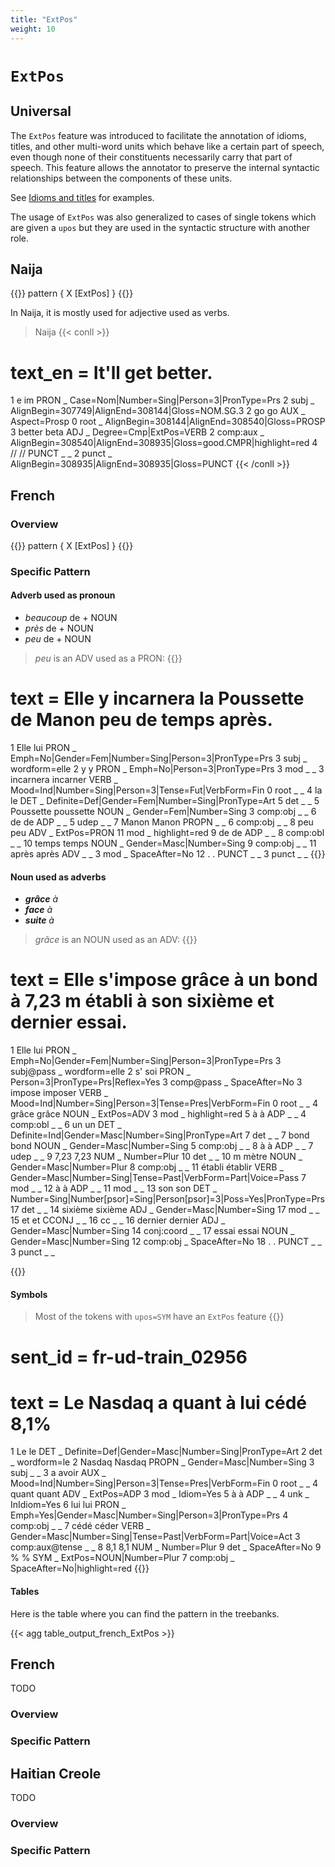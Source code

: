 ```yaml
---
title: "ExtPos"
weight: 10
---
```


# `ExtPos`

## Universal

The `ExtPos` feature was introduced to facilitate the annotation of idioms, titles, and other multi-word units which behave like a certain part of speech, even though none of their constituents necessarily carry that part of speech. This feature allows the annotator to preserve the internal syntactic relationships between the components of these units.

See [Idioms and titles](../Misc/Idioms_Titles.md) for examples.

The usage of `ExtPos` was also generalized to cases of single tokens which are given a `upos` but they are used in the syntactic structure with another role.

## Naija

{{<grew key1="X.upos" key2="X.ExtPos" corpus="SUD_Naija-NSC@latest" >}}
pattern { X [ExtPos] }
{{</grew>}}

In Naija, it is mostly used for adjective used as verbs.

> Naija
{{< conll >}}
# text_en = It'll get better.
1	e	im	PRON	_	Case=Nom|Number=Sing|Person=3|PronType=Prs	2	subj	_	AlignBegin=307749|AlignEnd=308144|Gloss=NOM.SG.3
2	go	go	AUX	_	Aspect=Prosp	0	root	_	AlignBegin=308144|AlignEnd=308540|Gloss=PROSP
3	better	beta	ADJ	_	Degree=Cmp|ExtPos=VERB	2	comp:aux	_	AlignBegin=308540|AlignEnd=308935|Gloss=good.CMPR|highlight=red
4	//	//	PUNCT	_	_	2	punct	_	AlignBegin=308935|AlignEnd=308935|Gloss=PUNCT
{{< /conll >}}


## French 

### Overview

{{<grew key1="X.upos" key2="X.ExtPos" corpus="SUD_French-GSD@latest" >}}
pattern { X [ExtPos] }
{{</grew>}}
 
### Specific Pattern

#### Adverb used as pronoun 

- *beaucoup* de + NOUN
- *près* de + NOUN
- *peu* de + NOUN

> *peu* is an ADV used as a PRON:
{{<conll>}}
# text = Elle y incarnera la Poussette de Manon peu de temps après.
1	Elle	lui	PRON	_	Emph=No|Gender=Fem|Number=Sing|Person=3|PronType=Prs	3	subj	_	wordform=elle
2	y	y	PRON	_	Emph=No|Person=3|PronType=Prs	3	mod	_	_
3	incarnera	incarner	VERB	_	Mood=Ind|Number=Sing|Person=3|Tense=Fut|VerbForm=Fin	0	root	_	_
4	la	le	DET	_	Definite=Def|Gender=Fem|Number=Sing|PronType=Art	5	det	_	_
5	Poussette	poussette	NOUN	_	Gender=Fem|Number=Sing	3	comp:obj	_	_
6	de	de	ADP	_	_	5	udep	_	_
7	Manon	Manon	PROPN	_	_	6	comp:obj	_	_
8	peu	peu	ADV	_	ExtPos=PRON	11	mod	_	highlight=red
9	de	de	ADP	_	_	8	comp:obl	_	_
10	temps	temps	NOUN	_	Gender=Masc|Number=Sing	9	comp:obj	_	_
11	après	après	ADV	_	_	3	mod	_	SpaceAfter=No
12	.	.	PUNCT	_	_	3	punct	_	_
{{</conll>}}

#### Noun used as adverbs 

- _**grâce** à_
- _**face** à_
- _**suite** à_

> *grâce* is an NOUN used as an ADV:
{{<conll>}}
# text = Elle s'impose grâce à un bond à 7,23 m établi à son sixième et dernier essai.
1	Elle	lui	PRON	_	Emph=No|Gender=Fem|Number=Sing|Person=3|PronType=Prs	3	subj@pass	_	wordform=elle
2	s'	soi	PRON	_	Person=3|PronType=Prs|Reflex=Yes	3	comp@pass	_	SpaceAfter=No
3	impose	imposer	VERB	_	Mood=Ind|Number=Sing|Person=3|Tense=Pres|VerbForm=Fin	0	root	_	_
4	grâce	grâce	NOUN	_	ExtPos=ADV	3	mod	_	highlight=red
5	à	à	ADP	_	_	4	comp:obl	_	_
6	un	un	DET	_	Definite=Ind|Gender=Masc|Number=Sing|PronType=Art	7	det	_	_
7	bond	bond	NOUN	_	Gender=Masc|Number=Sing	5	comp:obj	_	_
8	à	à	ADP	_	_	7	udep	_	_
9	7,23	7,23	NUM	_	Number=Plur	10	det	_	_
10	m	mètre	NOUN	_	Gender=Masc|Number=Plur	8	comp:obj	_	_
11	établi	établir	VERB	_	Gender=Masc|Number=Sing|Tense=Past|VerbForm=Part|Voice=Pass	7	mod	_	_
12	à	à	ADP	_	_	11	mod	_	_
13	son	son	DET	_	Number=Sing|Number[psor]=Sing|Person[psor]=3|Poss=Yes|PronType=Prs	17	det	_	_
14	sixième	sixième	ADJ	_	Gender=Masc|Number=Sing	17	mod	_	_
15	et	et	CCONJ	_	_	16	cc	_	_
16	dernier	dernier	ADJ	_	Gender=Masc|Number=Sing	14	conj:coord	_	_
17	essai	essai	NOUN	_	Gender=Masc|Number=Sing	12	comp:obj	_	SpaceAfter=No
18	.	.	PUNCT	_	_	3	punct	_	_

{{</conll>}}

#### Symbols 

> Most of the tokens with `upos=SYM` have an `ExtPos` feature
{{<conll>}}
# sent_id = fr-ud-train_02956
# text = Le Nasdaq a quant à lui cédé 8,1%
1	Le	le	DET	_	Definite=Def|Gender=Masc|Number=Sing|PronType=Art	2	det	_	wordform=le
2	Nasdaq	Nasdaq	PROPN	_	Gender=Masc|Number=Sing	3	subj	_	_
3	a	avoir	AUX	_	Mood=Ind|Number=Sing|Person=3|Tense=Pres|VerbForm=Fin	0	root	_	_
4	quant	quant	ADV	_	ExtPos=ADP	3	mod	_	Idiom=Yes
5	à	à	ADP	_	_	4	unk	_	InIdiom=Yes
6	lui	lui	PRON	_	Emph=Yes|Gender=Masc|Number=Sing|Person=3|PronType=Prs	4	comp:obj	_	_
7	cédé	céder	VERB	_	Gender=Masc|Number=Sing|Tense=Past|VerbForm=Part|Voice=Act	3	comp:aux@tense	_	_
8	8,1	8,1	NUM	_	Number=Plur	9	det	_	SpaceAfter=No
9	%	%	SYM	_	ExtPos=NOUN|Number=Plur	7	comp:obj	_	SpaceAfter=No|highlight=red
{{</conll>}}

#### Tables

 Here is the table where you can find the pattern in the treebanks.

{{< agg table_output_french_ExtPos >}}






## French

TODO
### Overview

### Specific Pattern




## Haitian Creole

TODO
### Overview

### Specific Pattern


